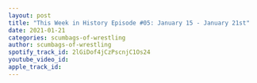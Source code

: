 ```yaml
---
layout: post
title: "This Week in History Episode #05: January 15 - January 21st"
date: 2021-01-21
categories: scumbags-of-wrestling
author: scumbags-of-wrestling
spotify_track_id: 2lGiDof4jCzPscnjC1Os24
youtube_video_id: 
apple_track_id: 
---
```

